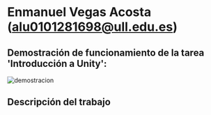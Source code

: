 # Enmanuel Vegas Acosta (alu0101281698@ull.edu.es)

## Demostración de funcionamiento de la tarea 'Introducción a Unity':
![demostracion](./trimmed.gifmy-file.gif)

## Descripción del trabajo
